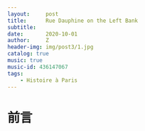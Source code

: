 ```yaml
---
layout:     post
title:      Rue Dauphine on the Left Bank
subtitle:   
date:       2020-10-01
author:     Z
header-img: img/post3/1.jpg
catalog: true
music: true
music-id: 436147067
tags:
    - Histoire à Paris
---
```


# 前言
